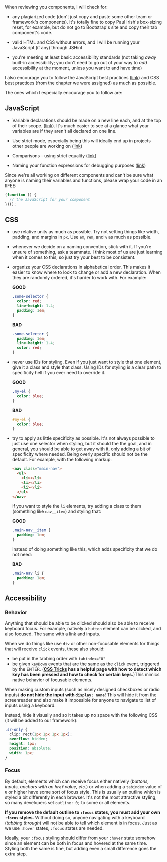 When reviewing you components, I will check for:

- any plagiarized code (don't just copy and paste some other team or framework's components). It's totally fine to copy Paul Irish's box-sizing reset, for example, but do not go to Bootstrap's site and copy their tab component's code.

- valid HTML and CSS without errors, and I will be running your JavaScript (if any) through JSHint

- you're meeting at least basic accessibility standards (not taking *away* built-in accessibility; you don't need to go out of your way to *add* accessibility at the moment, unless you want to and have time)

I also encourage you to follow the JavaScript best practices ([link](https://github.com/moderndeveloper-students/Modern-Developer-JavaScript-Style-Guide)) and CSS best practices (from the chapter we were assigned) as much as possible.

The ones which I especially encourage you to follow are:

## JavaScript

- Variable declarations should be made on a new line each, and at the top of their scope. ([link](https://github.com/moderndeveloper-students/Modern-Developer-JavaScript-Style-Guide#variable-declarations)). It's much easier to see at a glance what your variables are if they aren't all declared on one line.

- Use strict mode, especially being this will ideally end up in projects other people are working on ([link](https://github.com/moderndeveloper-students/Modern-Developer-JavaScript-Style-Guide#strict-mode))

- Comparisons - using strict equality ([link](https://github.com/moderndeveloper-students/Modern-Developer-JavaScript-Style-Guide#comparisons))

- Naming your function expressions for debugging purposes ([link](https://github.com/moderndeveloper-students/Modern-Developer-JavaScript-Style-Guide#functions))

Since we're all working on different components and can't be sure what anyone is naming their variables and functions, please wrap your code in an IIFEE:

  ```JavaScript
  (function () {
    // the JavaScript for your component
  })();
  ```

## CSS

- use relative units as much as possible. Try not setting things like width, padding, and margins in `px`. Use `em`, `rem`, and `%` as much as possible.

- whenever we decide on a naming convention, stick with it. If you're unsure of something, ask a teammate. I think most of us are just learning when it comes to this, so just try your best to be consistent.

- organize your CSS declarations in alphabetical order. This makes it easier to know where to look to change or add a new declaration. When they are randomly ordered, it's harder to work with. For example:

  **GOOD**

  ```CSS
  .some-selector {
    color: red;
    line-height: 1.4;
    padding: 1em;
  }
  ```

  **BAD**  

  ```CSS
  .some-selector {
    padding: 1em;
    line-height: 1.4;
    color: red;
  }
  ```
- never use IDs for styling. Even if you just want to style that one element, give it a class and style that class. Using IDs for styling is a clear path to specificity hell if you ever need to override it.

  **GOOD**

  ```CSS
  .my-el {
    color: blue;
  }
  ```

  **BAD**

  ```css
  #my-el {
    color: blue;
  }
  ```

- try to apply as little specificity as possible. It's not always possible to just use one selector when styling, but it should the the goal, and in general, you should be able to get away with it, only adding a bit of specificity where needed. Being overly specific should not be the default. For example, with the following markup:

  ```html
  <nav class="main-nav">
    <ul>
      <li></li>
      <li></li>
      <li></li>
    </ul>
  </nav>
  ```

  if you want to style the `li` elements, try adding a class to them (something like `nav__item`) and styling that:

  **GOOD**  
  ```CSS
  .main-nav__item {
    padding: 1em;
  }
  ```

  instead of doing something like this, which adds specificity that we do not need:

  **BAD**

  ```CSS
  .main-nav li {
    padding: 1em;
  }
  ```

## Accessibility

### Behavior

Anything that should be able to be clicked should also be able to receive keyboard focus. For example, natively a `button` element can be clicked, and also focused. The same with a link and inputs.

When we do things like use `div` or other non-focusable elements for things that will receive `click` events, these also should:

- be put in the tabbing order with `tabindex="0"`
- be given `keyDown` events that are the same as the `click` event, triggered by the <kbd>ENTER</kbd>. (**[CSS Tricks][key-events] has a helpful page with how to detect which key has been pressed and how to check for certain keys.**)This mimics native behavior of focusable elements.

When making custom inputs (such as nicely designed checkboxes or radio inputs) **do not hide the input with `display: none`**! This will hide it from the screenreader and also make it impossible for anyone to navigate to list of inputs using a keyboard.

Instead, hide it visually and so it takes up no space with the following CSS (it will be added to our framework):

```css
.sr-only {
  clip: rect(1px 1px 1px 1px);
  overflow: hidden;
  height: 1px;
  position: absolute;
  width: 1px;
}
```

### Focus

By default, elements which can receive focus either natively (*buttons, inputs, anchors with an `href` value, etc.*) or when adding a `tabindex` value of `0` or higher have some sort of focus style. This is usually an outline which is styled a bit differently in each browser. It's not the most attractive styling, so many developers set `outline: 0;` to some or all elements.

**If you remove the default outline to `:focus` states, you must add your own `:focus` styles.** Without doing so, anyone navigating with a keyboard (*tabbing through*) will not be able to tell which element is in focus. Just as we use `:hover` states, `:focus` states are needed.

Ideally, your `:focus` styling should differ from your `:hover` state somehow since an element can be both in focus and hovered at the same time.  Styling both the same is fine, but adding even a small difference goes the extra step.


[key-events]: https://css-tricks.com/snippets/javascript/javascript-keycodes/
